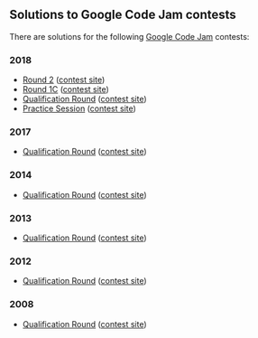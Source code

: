 ## Solutions to Google Code Jam contests

There are solutions for the following [Google Code Jam](https://codejam.withgoogle.com/codejam/) contests:

### 2018

* [Round 2](2018-round-2) ([contest site](https://codejam.withgoogle.com/2018/challenges/0000000000007706/dashboard))
* [Round 1C](2018-round-1c) ([contest site](https://codejam.withgoogle.com/2018/challenges/0000000000007765/dashboard))
* [Qualification Round](2018-qualification) ([contest site](https://codejam.withgoogle.com/2018/challenges/00000000000000cb/dashboard))
* [Practice Session](2018-practice) ([contest site](https://codejam.withgoogle.com/2018/challenges/0000000000000130/dashboard))

### 2017

* [Qualification Round](2017-qualification)
  ([contest site](https://code.google.com/codejam/contest/3264486/dashboard))

### 2014

* [Qualification Round](2014-qualification)
  ([contest site](https://code.google.com/codejam/contest/2974486/dashboard))

### 2013

* [Qualification Round](2013-qualification)
  ([contest site](https://code.google.com/codejam/contest/2270488/dashboard))

### 2012

* [Qualification Round](2012-qualification)
  ([contest site](https://code.google.com/codejam/contest/1460488/dashboard))

### 2008

* [Qualification Round](2008-qualification/README.md)
  ([contest site](https://code.google.com/codejam/contest/32013/dashboard))
